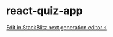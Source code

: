 # react-quiz-app

[Edit in StackBlitz next generation editor ⚡️](https://stackblitz.com/~/github.com/Anujv25/react-quiz-app)